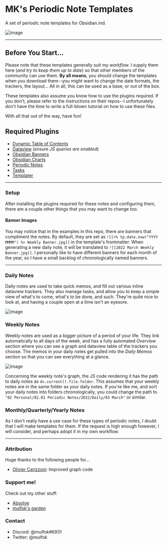 # MK's Periodic Note Templates
A set of periodic note templates for Obsidian.md.

![image](https://user-images.githubusercontent.com/50339059/156691046-e7b383a0-65ee-43b4-b1d2-266389bb326f.png)
___

## Before You Start...
Please note that these templates generally suit _my workflow._ I supply them here (_and try to keep them up to date_) so that other members of the community can use them. **By all means**, you should change the templates when you download them--you might want to change the date formats, the trackers, the layout... All in all, this can be used as a base, or out of the box. 

These templates also assume you know how to use the plugins required. If you don't, please refer to the instructions on their repos--I unfortunately don't have the time to write a full-blown tutorial on how to use these files.

With all that out of the way, have fun!

## Required Plugins
- [Dynamic Table of Contents](https://github.com/Aidurber/obsidian-plugin-dynamic-toc)
- [Dataview](https://github.com/blacksmithgu/obsidian-dataview) (_ensure JS queries are enabled_)
- [Obsidian Banners](https://github.com/noatpad/obsidian-banners)
- [Obsidian Charts](https://github.com/phibr0/obsidian-charts)
- [Periodic Notes](https://github.com/liamcain/obsidian-periodic-notes)
- [Tasks](https://github.com/schemar/obsidian-tasks)
- [Templater](https://github.com/SilentVoid13/Templater)

___
### Setup
After installing the plugins required for these notes and configuring them, there are a couple other things that you may want to change too.

#### Banner Images
You may notice that in the examples in this repo, there are banners that compliment the notes. By default, they are set as `![[<% tp.date.now("YYYY MMMM") %> Weekly Banner.jpg]]` in the template's frontmatter. When generating a new daily note, it will be translated to `![[2022 March Weekly Banner.jpg]]`. I personally like to have different banners for each month of the year, so I have a small backlog of chronologically named banners.
___
### Daily Notes
Daily notes are used to take quick memos, and fill out various inline dataview trackers. They also manage tasks, and allow you to keep a simple view of what's to come, what's to be done, and such. They're quite nice to look at, and having a couple open at a time isn't an eyesore.

![image](https://user-images.githubusercontent.com/50339059/156691741-5f827d03-3f41-4216-95a6-3b9316c80304.png)

### Weekly Notes
Weekly notes are used as a bigger picture of a period of your life. They link automatically to all days of the week, and has a fully automated _Overview_ section where you can see a graph and dataview table of the trackers you choose. The memos in your daily notes get pulled into the _Daily Memos_ section so that you can see everything at a glance.

![image](https://user-images.githubusercontent.com/50339059/156692722-07407996-9c68-41a8-a801-e84402461ff9.png)

Concerning the weekly note's graph, the JS code rendering it has the path to daily notes as `dv.current().file.folder`. This assumes that your weekly notes are in the same folder as your daily notes. If you're like me, and sort your daily notes into folders chronologically, you could change the path to `"02 Personal/02.01 Periodic Notes/2022/Daily/03 March"` or similar.

### Monthly/Quarterly/Yearly Notes
As I don't really have a use case for these types of periodic notes, I doubt that I will make templates for them. If the request is high enough however, I will consider, and perhaps adopt it in my own workflow.
___
### Attribution
Huge thanks to the following people for...
- [Olivier Carizzoni](https://github.com/oliviercarizzoni): Improved graph code

### Support me!
Check out my other stuff:
- [Absolve](https://github.com/mulfok/obsidian-absolve)
- [mulfok's garden](https://publish.obsidian.md/mulfok-vault)

### Contact
- Discord: @mulfok#6931
- Twitter: @mulfok
